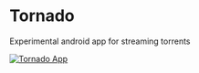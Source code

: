 # Tornado
 Experimental android app for streaming torrents

 [![Tornado App](https://img.shields.io/badge/Download-APK-red.svg?style=for-the-badge&logo=android)](https://github.com/mattgdot/Tornado/releases/latest)
